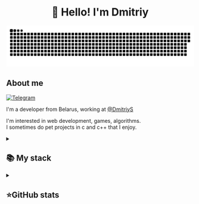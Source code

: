 <h1 align="center">👋 Hello! I'm Dmitriy </h1>

<p align="center">
 <img width="600" src="github-snake.svg" alt="snake"/>
</p>

## About me
[![Telegram](https://img.shields.io/badge/-Telegram-2CA5E0?style=flat&logo=telegram&logoColor=white)](https://t.me/dmitriyyyys)

I'm a  developer from Belarus, working at [@DmitriyS](https://github.com/Dmitryyyyys)  

I'm interested in web development, games, algorithms.  
I sometimes do pet projects in c and c++ that I enjoy.



<details align="left">
  <summary><h2><b>📚 My stack</b></h2></summary>
  <p>
    <h3>Langs</h3>
   <img src="https://skillicons.dev/icons?i=cs,cpp,py,java,html,css,js,ts,postgres,sqlite&perline=7" />
    <h3>Frameworks / Tools</h3>
    <img src="https://skillicons.dev/icons?i=dotnet,unity,linux,githubactions,docker,git,bootstrap&perline=7" />
    <h3>Software</h3>
    <img src="https://skillicons.dev/icons?i=visualstudio,vscode,neovim,postman,ultimate&perline=7" />
    <br>
  </p>
</details>


<details align="left">
  <summary><h2><b>⭐GitHub stats</b></h2></summary>
  <p>
 <img alt="Dmitry's GitHub stats" src="https://github-readme-stats.vercel.app/api?username=Dmitryyyyys&show_icons=true&theme=radical&bg_color=282828" />
   <br>
  <img alt="Top langs" src="https://github-readme-stats.vercel.app/api/top-langs/?username=Dmitryyyyys&layout=compact&langs_count=8&theme=radical&bg_color=282828" />
  
  </p>
</details>
